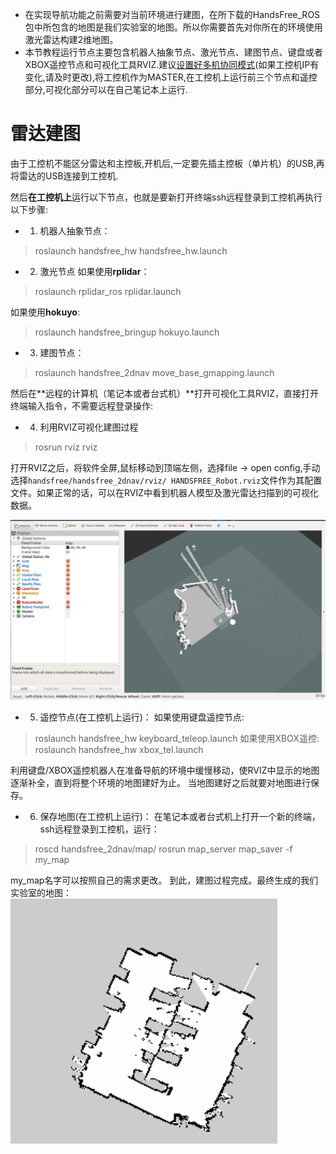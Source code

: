 * 在实现导航功能之前需要对当前环境进行建图，在所下载的HandsFree_ROS包中所包含的地图是我们实验室的地图。所以你需要首先对你所在的环境使用激光雷达构建2维地图。
* 本节教程运行节点主要包含机器人抽象节点、激光节点、建图节点、键盘或者XBOX遥控节点和可视化工具RVIZ.建议[设置好多机协同模式](/docs/Tutorial/1.1-Getting-Started.html#4-多机协同设置)(如果工控机IP有变化,请及时更改),将工控机作为MASTER,在工控机上运行前三个节点和遥控部分,可视化部分可以在自己笔记本上运行.

# 雷达建图 #
由于工控机不能区分雷达和主控板,开机后,一定要先插主控板（单片机）的USB,再将雷达的USB连接到工控机.

然后**在工控机上**运行以下节点，也就是要新打开终端ssh远程登录到工控机再执行以下步骤:

+ 1) 机器人抽象节点：
 >roslaunch handsfree_hw handsfree_hw.launch

+ 2) 激光节点
如果使用**rplidar**：
>roslaunch rplidar_ros rplidar.launch

如果使用**hokuyo**: 
>roslaunch handsfree_bringup hokuyo.launch

+ 3) 建图节点：
>roslaunch handsfree_2dnav move_base_gmapping.launch

然后在**远程的计算机（笔记本或者台式机）**打开可视化工具RVIZ，直接打开终端输入指令，不需要远程登录操作:

+ 4) 利用RVIZ可视化建图过程
>rosrun rviz rviz

 打开RVIZ之后，将软件全屏,鼠标移动到顶端左侧，选择file -> open config,手动选择`handsfree/handsfree_2dnav/rviz/ HANDSFREE_Robot.rviz`文件作为其配置文件。如果正常的话，可以在RVIZ中看到机器人模型及激光雷达扫描到的可视化数据。

![picture](https://github.com/doctorsrn/git_test/blob/master/HandsFree_ROS/7/7.2/2_rviz_display.png?raw=true)

+ 5) 遥控节点(在工控机上运行)：
如果使用键盘遥控节点:
 >roslaunch handsfree_hw keyboard_teleop.launch
如果使用XBOX遥控:
 >roslaunch handsfree_hw xbox_tel.launch

 利用键盘/XBOX遥控机器人在准备导航的环境中缓慢移动，使RVIZ中显示的地图逐渐补全，直到将整个环境的地图建好为止。
当地图建好之后就要对地图进行保存。

+ 6) 保存地图(在工控机上运行)：
在笔记本或者台式机上打开一个新的终端，ssh远程登录到工控机，运行：
>roscd handsfree_2dnav/map/
>rosrun map_server map_saver -f my_map

my_map名字可以按照自己的需求更改。
到此，建图过程完成。最终生成的我们实验室的地图：
![picture](https://github.com/doctorsrn/git_test/blob/master/HandsFree_ROS/7/7.2/2_map_203.png?raw=true) 


